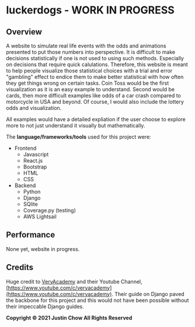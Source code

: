 # luckerdogs - WORK IN PROGRESS

## Overview

A website to simulate real life events with the odds and animations presented to put those numbers into perspective. It is difficult to make decisions statistically if one is not used to using such methods. Especially on decisions that require quick calulations. Therefore, this website is meant to help people visualize those statistical choices with a trial and error "gambling" effect to endice them to make better statistical with how often they get things wrong on certain tasks. Coin Toss would be the first visualization as it is an easy example to understand. Second would be cards, then more difficult examples like odds of a car crash compared to motorcycle in USA and beyond. Of course, I would also include the lottery odds and visualization. 

All examples would have a detailed expliation if the user choose to explore more to not just understand it visually but mathematically. 

The **language/frameworks/tools** used for this project were:
- Frontend
    - Javascript
    - React.js
    - Bootstrap
    - HTML
    - CSS
- Backend
    - Python
    - Django
    - SQlite
    - Coverage.py (testing)
    - AWS Lightsail

## Performance

None yet, website in progress.

## Credits

Huge credit to [VeryAcademy](https://github.com/veryacademy) and their Youtube Channel, [https://www.youtube.com/c/veryacademy](https://www.youtube.com/c/veryacademy). Their guide on Django paved the backbone for this project and this would not have been possible without their impeccable Django guides.

**Copyright © 2021 Justin Chow All Rights Reserved**


